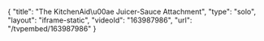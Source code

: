 {
    "title": "The KitchenAid\u00ae Juicer-Sauce Attachment",
    "type": "solo",
    "layout": "iframe-static",
    "videoId": "163987986",
    "url": "\/tvpembed\/163987986"
}
